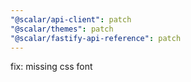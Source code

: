 ```yaml
---
"@scalar/api-client": patch
"@scalar/themes": patch
"@scalar/fastify-api-reference": patch
---
```


fix: missing css font
